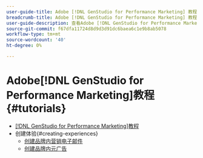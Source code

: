 ```yaml
---
user-guide-title: Adobe [!DNL GenStudio for Performance Marketing] 教程
breadcrumb-title: Adobe [!DNL GenStudio for Performance Marketing] 教程
user-guide-description: 查看Adobe [!DNL GenStudio for Performance Marketing]上的Experience League教程，这是一个端到端解决方案，可通过创作AI和智能自动化来加速和简化内容供应链。
source-git-commit: f67dfa11724d8d9d3d91dc6baea6c1e9b8ab5078
workflow-type: tm+mt
source-wordcount: '40'
ht-degree: 0%

---
```



# Adobe[!DNL GenStudio for Performance Marketing]教程 {#tutorials}

+ [[!DNL GenStudio for Performance Marketing]教程](overview.md)
+ 创建体验{#creating-experiences}
   + [创建品牌内营销电子邮件](./creating-experiences/creating-on-brand-emails.md)
   + [创建品牌内元广告](./creating-experiences/creating-on-meta-ads.md)
